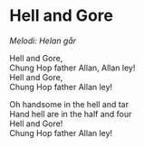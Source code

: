 # Hell and Gore
*Melodi: Helan går*

Hell and Gore,  
Chung Hop father Allan, Allan ley!  
Hell and Gore,  
Chung Hop father Allan ley!  

Oh handsome in the hell and tar  
Hand hell are in the half and four  
Hell and Gore!  
Chung Hop father Allan ley!  